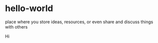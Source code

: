 # hello-world
 place where you store ideas, resources, or even share and discuss things with others

Hi

